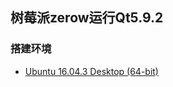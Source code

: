 
## 树莓派zerow运行Qt5.9.2

### 搭建环境
- [Ubuntu 16.04.3 Desktop (64-bit)](http://releases.ubuntu.com/16.04/ubuntu-16.04.3-desktop-amd64.iso.torrent?_ga=2.253121097.1318740821.1512544173-1116467422.1493000235)
